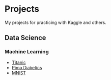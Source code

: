 # Projects
My projects for practicing with Kaggle and others.

## Data Science

### Machine Learning
- [Titanic](Titanic%20Survival%20Prediction/Python/Titanic%20survival%20prediction.ipynb)
- [Pima Diabetics](Pima%20Indians%20Diabetes%20Database/Pima%20Indians%20Diabetes%20Database.ipynb)
- [MNIST](mnist-with-keras-as-a-beginner.ipynb)
